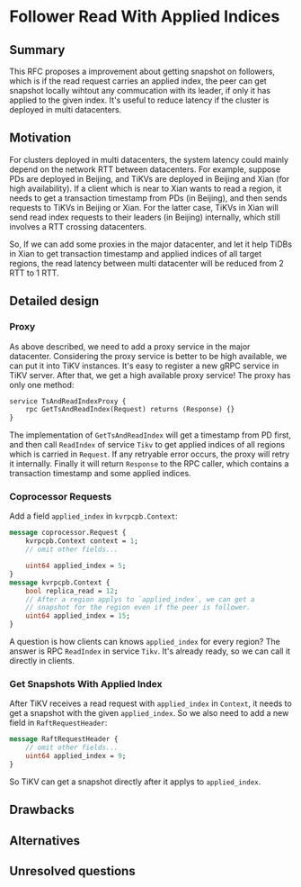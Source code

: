# Follower Read With Applied Indices

## Summary

This RFC proposes a improvement about getting snapshot on followers, which is
if the read request carries an applied index, the peer can get snapshot locally
wihtout any commucation with its leader, if only it has applied to the given
index. It's useful to reduce latency if the cluster is deployed in multi
datacenters.

## Motivation

For clusters deployed in multi datacenters, the system latency could mainly
depend on the network RTT between datacenters. For example, suppose PDs are
deployed in Beijing, and TiKVs are deployed in Beijing and Xian (for high
availability). If a client which is near to Xian wants to read a region, it
needs to get a transaction timestamp from PDs (in Beijing), and then sends
requests to TiKVs in Beijing or Xian. For the latter case, TiKVs in Xian will
send read index requests to their leaders (in Beijing) internally, which still
involves a RTT crossing datacenters.

So, If we can add some proxies in the major datacenter, and let it help TiDBs
in Xian to get transaction timestamp and applied indices of all target regions,
the read latency between multi datacenter will be reduced from 2 RTT to 1 RTT.

## Detailed design

### Proxy

As above described, we need to add a proxy service in the major datacenter.
Considering the proxy service is better to be high available, we can put it
into TiKV instances. It's easy to register a new gRPC service in TiKV server.
After that, we get a high available proxy service! The proxy has only one
method:

```protobuf
service TsAndReadIndexProxy {
    rpc GetTsAndReadIndex(Request) returns (Response) {}
}
```

The implementation of `GetTsAndReadIndex` will get a timestamp from PD first,
and then call `ReadIndex` of service `Tikv` to get applied indices of all
regions which is carried in `Request`. If any retryable error occurs, the proxy
will retry it internally. Finally it will return `Response` to the RPC caller,
which contains a transaction timestamp and some applied indices.

### Coprocessor Requests

Add a field `applied_index` in `kvrpcpb.Context`:

```protobuf
message coprocessor.Request {
    kvrpcpb.Context context = 1;
    // omit other fields...

    uint64 applied_index = 5;
}
message kvrpcpb.Context {
    bool replica_read = 12;
    // After a region applys to `applied_index`, we can get a
    // snapshot for the region even if the peer is follower.
    uint64 applied_index = 15;
}
```

A question is how clients can knows `applied_index` for every region? The
answer is RPC `ReadIndex` in service `Tikv`. It's already ready, so we can
call it directly in clients.

### Get Snapshots With Applied Index

After TiKV receives a read request with `applied_index` in `Context`, it needs
to get a snapshot with the given `applied_index`. So we also need to add a new
field in `RaftRequestHeader`:

```protobuf
message RaftRequestHeader {
    // omit other fields...
    uint64 applied_index = 9;
}
```

So TiKV can get a snapshot directly after it applys to `applied_index`.

## Drawbacks

## Alternatives

## Unresolved questions
